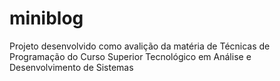 # miniblog
Projeto desenvolvido como avalição da matéria de Técnicas de Programação do Curso Superior Tecnológico em Análise e Desenvolvimento de Sistemas
